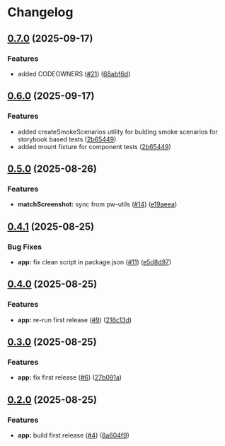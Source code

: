 # Changelog

## [0.7.0](https://github.com/gravity-ui/playwright-tools/compare/v0.6.0...v0.7.0) (2025-09-17)


### Features

* added CODEOWNERS ([#21](https://github.com/gravity-ui/playwright-tools/issues/21)) ([68abf6d](https://github.com/gravity-ui/playwright-tools/commit/68abf6d7d2d2a871727eec43bce250c04914cacb))

## [0.6.0](https://github.com/gravity-ui/playwright-tools/compare/v0.5.0...v0.6.0) (2025-09-17)


### Features

* added createSmokeScenarios utility for bulding smoke scenarios for storybook based tests ([2b65449](https://github.com/gravity-ui/playwright-tools/commit/2b654493280ea1155a878f411dcf85ae60b9fe9e))
* added mount fixture for component tests ([2b65449](https://github.com/gravity-ui/playwright-tools/commit/2b654493280ea1155a878f411dcf85ae60b9fe9e))

## [0.5.0](https://github.com/gravity-ui/playwright-tools/compare/v0.4.1...v0.5.0) (2025-08-26)


### Features

* **matchScreenshot:** sync from pw-utils ([#14](https://github.com/gravity-ui/playwright-tools/issues/14)) ([e19aeea](https://github.com/gravity-ui/playwright-tools/commit/e19aeea84ebdb549f8e34856d86efdb415d6a1ca))

## [0.4.1](https://github.com/gravity-ui/playwright-tools/compare/v0.4.0...v0.4.1) (2025-08-25)


### Bug Fixes

* **app:** fix clean script in package.json ([#11](https://github.com/gravity-ui/playwright-tools/issues/11)) ([e5d8d97](https://github.com/gravity-ui/playwright-tools/commit/e5d8d97c7047cfffd5101d12d076225a370dda96))

## [0.4.0](https://github.com/gravity-ui/playwright-tools/compare/v0.3.0...v0.4.0) (2025-08-25)


### Features

* **app:** re-run first release ([#9](https://github.com/gravity-ui/playwright-tools/issues/9)) ([218c13d](https://github.com/gravity-ui/playwright-tools/commit/218c13dc530fa177c128f89a5bc566e5bd44914f))

## [0.3.0](https://github.com/gravity-ui/playwright-tools/compare/v0.2.0...v0.3.0) (2025-08-25)


### Features

* **app:** fix first release ([#6](https://github.com/gravity-ui/playwright-tools/issues/6)) ([27b091a](https://github.com/gravity-ui/playwright-tools/commit/27b091a7fb4ae6c7658752b3d0e7215fbdd80301))

## [0.2.0](https://github.com/gravity-ui/playwright-tools/compare/0.1.0...v0.2.0) (2025-08-25)


### Features

* **app:** build first release ([#4](https://github.com/gravity-ui/playwright-tools/issues/4)) ([8a604f9](https://github.com/gravity-ui/playwright-tools/commit/8a604f91e39a75f82b0f0fbea176e9a4050c5ab9))
